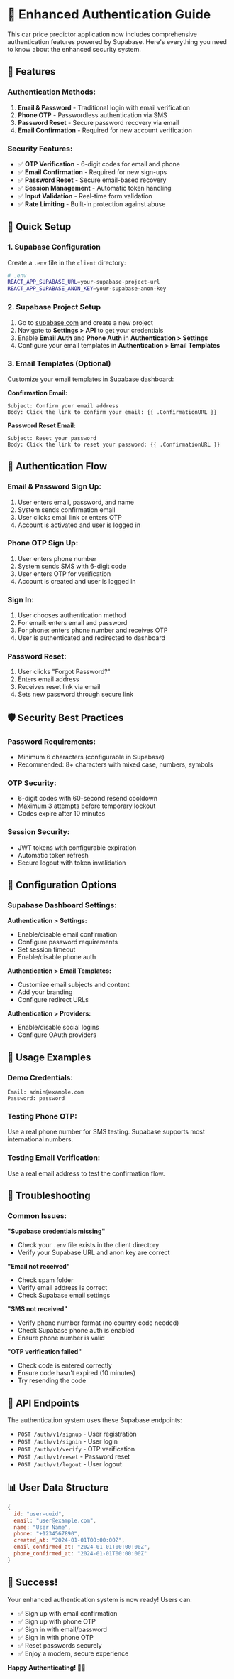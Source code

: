 # 🔐 Enhanced Authentication Guide

This car price predictor application now includes comprehensive authentication features powered by Supabase. Here's everything you need to know about the enhanced security system.

## 🌟 Features

### **Authentication Methods:**
1. **Email & Password** - Traditional login with email verification
2. **Phone OTP** - Passwordless authentication via SMS
3. **Password Reset** - Secure password recovery via email
4. **Email Confirmation** - Required for new account verification

### **Security Features:**
- ✅ **OTP Verification** - 6-digit codes for email and phone
- ✅ **Email Confirmation** - Required for new sign-ups
- ✅ **Password Reset** - Secure email-based recovery
- ✅ **Session Management** - Automatic token handling
- ✅ **Input Validation** - Real-time form validation
- ✅ **Rate Limiting** - Built-in protection against abuse

## 🚀 Quick Setup

### **1. Supabase Configuration**

Create a `.env` file in the `client` directory:

```bash
# .env
REACT_APP_SUPABASE_URL=your-supabase-project-url
REACT_APP_SUPABASE_ANON_KEY=your-supabase-anon-key
```

### **2. Supabase Project Setup**

1. Go to [supabase.com](https://supabase.com) and create a new project
2. Navigate to **Settings > API** to get your credentials
3. Enable **Email Auth** and **Phone Auth** in **Authentication > Settings**
4. Configure your email templates in **Authentication > Email Templates**

### **3. Email Templates (Optional)**

Customize your email templates in Supabase dashboard:

**Confirmation Email:**
```
Subject: Confirm your email address
Body: Click the link to confirm your email: {{ .ConfirmationURL }}
```

**Password Reset Email:**
```
Subject: Reset your password
Body: Click the link to reset your password: {{ .ConfirmationURL }}
```

## 📱 Authentication Flow

### **Email & Password Sign Up:**
1. User enters email, password, and name
2. System sends confirmation email
3. User clicks email link or enters OTP
4. Account is activated and user is logged in

### **Phone OTP Sign Up:**
1. User enters phone number
2. System sends SMS with 6-digit code
3. User enters OTP for verification
4. Account is created and user is logged in

### **Sign In:**
1. User chooses authentication method
2. For email: enters email and password
3. For phone: enters phone number and receives OTP
4. User is authenticated and redirected to dashboard

### **Password Reset:**
1. User clicks "Forgot Password?"
2. Enters email address
3. Receives reset link via email
4. Sets new password through secure link

## 🛡️ Security Best Practices

### **Password Requirements:**
- Minimum 6 characters (configurable in Supabase)
- Recommended: 8+ characters with mixed case, numbers, symbols

### **OTP Security:**
- 6-digit codes with 60-second resend cooldown
- Maximum 3 attempts before temporary lockout
- Codes expire after 10 minutes

### **Session Security:**
- JWT tokens with configurable expiration
- Automatic token refresh
- Secure logout with token invalidation

## 🔧 Configuration Options

### **Supabase Dashboard Settings:**

**Authentication > Settings:**
- Enable/disable email confirmation
- Configure password requirements
- Set session timeout
- Enable/disable phone auth

**Authentication > Email Templates:**
- Customize email subjects and content
- Add your branding
- Configure redirect URLs

**Authentication > Providers:**
- Enable/disable social logins
- Configure OAuth providers

## 🎯 Usage Examples

### **Demo Credentials:**
```
Email: admin@example.com
Password: password
```

### **Testing Phone OTP:**
Use a real phone number for SMS testing. Supabase supports most international numbers.

### **Testing Email Verification:**
Use a real email address to test the confirmation flow.

## 🚨 Troubleshooting

### **Common Issues:**

**"Supabase credentials missing"**
- Check your `.env` file exists in the client directory
- Verify your Supabase URL and anon key are correct

**"Email not received"**
- Check spam folder
- Verify email address is correct
- Check Supabase email settings

**"SMS not received"**
- Verify phone number format (no country code needed)
- Check Supabase phone auth is enabled
- Ensure phone number is valid

**"OTP verification failed"**
- Check code is entered correctly
- Ensure code hasn't expired (10 minutes)
- Try resending the code

## 🔄 API Endpoints

The authentication system uses these Supabase endpoints:

- `POST /auth/v1/signup` - User registration
- `POST /auth/v1/signin` - User login
- `POST /auth/v1/verify` - OTP verification
- `POST /auth/v1/reset` - Password reset
- `POST /auth/v1/logout` - User logout

## 📊 User Data Structure

```javascript
{
  id: "user-uuid",
  email: "user@example.com",
  name: "User Name",
  phone: "+1234567890",
  created_at: "2024-01-01T00:00:00Z",
  email_confirmed_at: "2024-01-01T00:00:00Z",
  phone_confirmed_at: "2024-01-01T00:00:00Z"
}
```

## 🎉 Success!

Your enhanced authentication system is now ready! Users can:

- ✅ Sign up with email confirmation
- ✅ Sign up with phone OTP
- ✅ Sign in with email/password
- ✅ Sign in with phone OTP
- ✅ Reset passwords securely
- ✅ Enjoy a modern, secure experience

**Happy Authenticating! 🔐✨**
